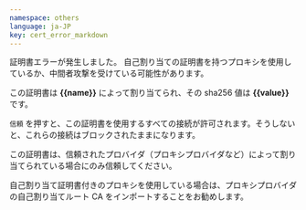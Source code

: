 ```yaml
---
namespace: others
language: ja-JP
key: cert_error_markdown
---
```


証明書エラーが発生しました。 自己割り当ての証明書を持つプロキシを使用しているか、中間者攻撃を受けている可能性があります。

この証明書は **{{name}}** によって割り当てられ、その sha256 値は **{{value}}** です。

`信頼` を押すと、この証明書を使用するすべての接続が許可されます。そうしないと、これらの接続はブロックされたままになります。

この証明書は、信頼されたプロバイダ（プロキシプロバイダなど）によって割り当てられている場合にのみ信頼してください。

自己割り当て証明書付きのプロキシを使用している場合は、プロキシプロバイダの自己割り当てルート CA をインポートすることをお勧めします。
